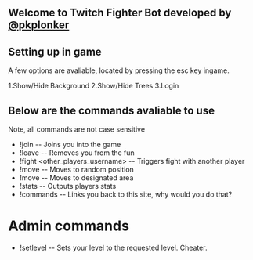 ## Welcome to Twitch Fighter Bot developed by [@pkplonker](https://github.com/pkplonker/)

## Setting up in game

A few options are avaliable, located by pressing the esc key ingame.

1.Show/Hide Background
2.Show/Hide Trees
3.Login


## Below are the commands avaliable to use

Note, all commands are not case sensitive

* !join -- Joins you into the game
* !leave -- Removes you from the fun
* !fight <other_players_username>  -- Triggers fight with another player
* !move -- Moves to random position
* !move <number> -- Moves to designated area
* !stats -- Outputs players stats
* !commands -- Links you back to this site, why would you do that?
  
  
# Admin commands

* !setlevel <number> -- Sets your level to the requested level. Cheater.
